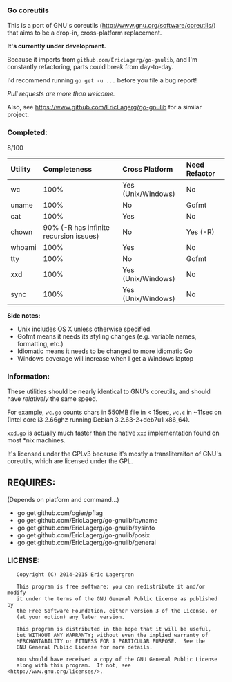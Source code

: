 ### Go coreutils

This is a port of GNU's coreutils (http://www.gnu.org/software/coreutils/)
that aims to be a drop-in, cross-platform replacement.

**It's currently under development.**

Because it imports from `github.com/EricLagerg/go-gnulib`, and I'm constantly
refactoring, parts could break from day-to-day.

I'd recommend running `go get -u ...` before you file a bug report!

*Pull requests are more than welcome.*

Also, see https://www.github.com/EricLagerg/go-gnulib for a similar project.

### Completed:

8/100

| Utility | Completeness   | Cross Platform      | Need Refactor|
|:--------|:---------------|:--------------------|:-------------|
| wc      | 100%           | Yes (Unix/Windows)  | No           |
| uname   | 100%           | No                  | Gofmt        |
| cat     | 100%           | Yes                 | No           |
| chown   | 90% (-R has infinite recursion issues)| No | Yes (-R)   |
| whoami  | 100%           | Yes                 | No           |
| tty     | 100%           | No                  | Gofmt        |
| xxd     | 100%           | Yes (Unix/Windows)  | No           |
| sync    | 100%           | Yes (Unix/Windows)  | No           |

**Side notes:**
- Unix includes OS X unless otherwise specified.
- Gofmt means it needs its styling changes (e.g. variable names, formatting, etc.)
- Idiomatic means it needs to be changed to more idiomatic Go
- Windows coverage will increase when I get a Windows laptop

### Information:

These utilities should be nearly identical to GNU's coreutils, and should have 
*relatively* the same speed. 

For example, `wc.go` counts chars in 550MB file in < 15sec, `wc.c` in ~11sec 
on (Intel core i3 2.66ghz running Debian 3.2.63-2+deb7u1 x86_64).

`xxd.go` is actually much faster than the native `xxd` implementation found 
on most *nix machines.

It's licensed under the GPLv3 because it's mostly a transliteraiton of GNU's 
coreutils, which are licensed under the GPL.

## REQUIRES:

(Depends on platform and command...)
- go get github.com/ogier/pflag
- go get github.com/EricLagerg/go-gnulib/ttyname
- go get github.com/EricLagerg/go-gnulib/sysinfo
- go get github.com/EricLagerg/go-gnulib/posix
- go get github.com/EricLagerg/go-gnulib/general

### LICENSE:

```
   Copyright (C) 2014-2015 Eric Lagergren

   This program is free software: you can redistribute it and/or modify
   it under the terms of the GNU General Public License as published by
   the Free Software Foundation, either version 3 of the License, or
   (at your option) any later version.

   This program is distributed in the hope that it will be useful,
   but WITHOUT ANY WARRANTY; without even the implied warranty of
   MERCHANTABILITY or FITNESS FOR A PARTICULAR PURPOSE.  See the
   GNU General Public License for more details.

   You should have received a copy of the GNU General Public License
   along with this program.  If not, see <http://www.gnu.org/licenses/>.
```
